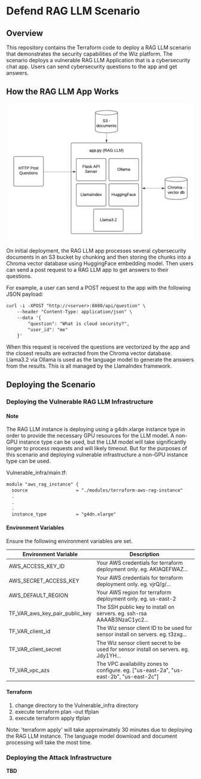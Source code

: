 # Defend RAG LLM Scenario

## Overview
This repository contains the Terraform code to deploy a RAG LLM scenario that demonstrates the security capabilities of the Wiz platform.
The scenario deploys a vulnerable RAG LLM Application that is a cybersecurity chat app. Users can send cybersecurity questions to the app and get answers.

## How the RAG LLM App Works

![RAG LLM Scenario](https://raw.githubusercontent.com/jefferyfry/defend-rag-llm-scenario/refs/heads/main/images/rag-llm-app.png)

On initial deployment, the RAG LLM app processes several cybersecurity documents in an S3 bucket by chunking and then storing the chunks into a Chroma vector database using HuggingFace embedding model.
Then users can send a post request to a RAG LLM app to get answers to their questions.

For example, a user can send a POST request to the app with the following JSON payload:
```
curl -i -XPOST "http://<server>:8080/api/question" \
    --header "Content-Type: application/json" \
    --data '{
        "question": "What is cloud security?",
        "user_id": "me"
    }'
```

When this request is received the questions are vectorized by the app and the closest results are extracted from the Chroma vector database. 
Llama3.2 via Ollama is used as the language model to generate the answers from the results. This is all managed by the LlamaIndex framework.

## Deploying the Scenario

### Deploying the Vulnerable RAG LLM Infrastructure

#### Note
The RAG LLM instance is deploying using a g4dn.xlarge instance type in order to provide the necessary GPU resources for the LLM model.
A non-GPU instance type can be used, but the LLM model will take significantly longer to process requests and will likely timeout.
But for the purposes of this scenario and deploying vulnerable infrastructure a non-GPU instance type can be used.

Vulnerable_infra/main.tf:
```
module "aws_rag_instance" {
  source                  = "./modules/terraform-aws-rag-instance"
  .
  .
  .
  instance_type           = "g4dn.xlarge"
```

#### Environment Variables
Ensure the following environment variables are set.

| Environment Variable           | Description                                                                              |
|--------------------------------|------------------------------------------------------------------------------------------|
| AWS_ACCESS_KEY_ID              | Your AWS credentials for terraform deployment only. eg. AKIAQEFWAZ...                    |
| AWS_SECRET_ACCESS_KEY          | Your AWS credentials for terraform deployment only. eg. vjrQ/g/...                       |
| AWS_DEFAULT_REGION             | Your AWS region for terraform deployment only. eg. us-east-2                             |
| TF_VAR_aws_key_pair_public_key | The SSH public key to install on servers. eg. ssh-rsa AAAAB3NzaC1yc2...                  |
| TF_VAR_client_id               | The Wiz sensor client ID to be used for sensor install on servers. eg. t3zxg...          |
| TF_VAR_client_secret           | The Wiz sensor client secret to be used for sensor install on servers. eg. Jdy1YH...     |
| TF_VAR_vpc_azs                 | The VPC availability zones to configure. eg.  ["us-east-2a", "us-east-2b", "us-east-2c"] |

#### Terraform

1. change directory to the Vulnerable_infra directory
2. execute terraform plan -out tfplan
2. execute terraform apply tfplan

Note: 'terraform apply' will take approximately 30 minutes due to deploying the RAG LLM instance.
The language model download and document processing will take the most time.

### Deploying the Attack Infrastructure

**TBD**

